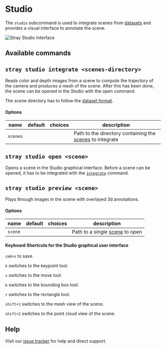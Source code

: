 # Studio

The `studio` subcommand is used to integrate scenes from [datasets](/formats/data.md) and provides a visual interface to annotate the scene.

![Stray Studio Interface](/images/studio.jpg)

## Available commands

## `stray studio integrate <scenes-directory>`

Reads color and depth images from a scene to compute the trajectory of the camera and produces a mesh of the scene. After this has been done, the scene can be opened in the Studio with the open command.

The scene directory has to follow the [dataset format](/formats/data.md#dataset-format).

#### Options

|name|default|choices|description|
|---|---|---|---|
|`scenes`| | |Path to the directory containing the [scenes](/formats/data.md#dataset-format) to integrate|

## `stray studio open <scene>`

Opens a scene in the Studio graphical interface. Before a scene can be opened, it has to be integrated with the [`integrate`](#stray-studio-integrate-scene-directory) command.

## `stray studio preview <scene>`

Plays through images in the scene with overlayed 3d annotations.

#### Options

|name|default|choices|description|
|---|---|---|---|
|`scene`| | |Path to a single [scene](/formats/data.md#dataset-format) to open|

#### Keyboard Shortcuts for the Studio graphical user interface

`cmd+s` to save.

`k` switches to the keypoint tool.

`v` switches to the move tool.

`b` switches to the bounding box tool.

`r` switches to the rectangle tool.

`shift+1` switches to the mesh view of the scene.

`shift+2` switches to the point cloud view of the scene.


## Help

Visit our [issue tracker](https://github.com/StrayRobots/issues) for help and direct support.


